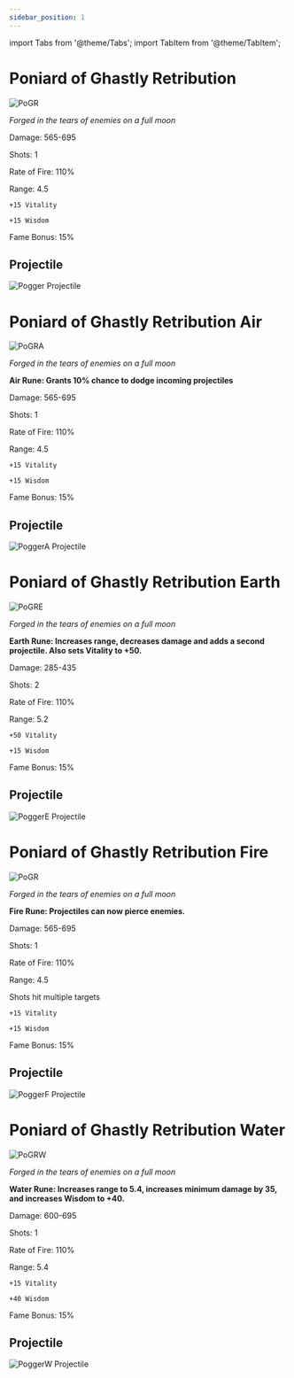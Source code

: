 ```yaml
---
sidebar_position: 1
---
```


import Tabs from '@theme/Tabs';
import TabItem from '@theme/TabItem';

<Tabs>
  <TabItem value="Poniard of Ghastly Retribution" label="Poniard of Ghastly Retribution" default>

# Poniard of Ghastly Retribution

![PoGR](https://vwiki.valorserver.com/api/item/picture/poniard%20of%20ghastly%20retribution)

<i>Forged in the tears of enemies on a full moon</i>

Damage: 565-695

Shots: 1

Rate of Fire: 110%

Range: 4.5

    +15 Vitality
    
    +15 Wisdom
    
Fame Bonus: 15%

## Projectile

![Pogger Projectile](https://cdn.discordapp.com/attachments/953134990428868629/981713840511266827/poniard.gif)

  </TabItem>
  <TabItem value="Air" label="Air">

# Poniard of Ghastly Retribution Air

![PoGRA](https://vwiki.valorserver.com/api/item/picture/poniard%20of%20ghastly%20retribution%20air)

<i>Forged in the tears of enemies on a full moon</i>

**Air Rune: Grants 10% chance to dodge incoming projectiles**

Damage: 565-695

Shots: 1

Rate of Fire: 110%

Range: 4.5

    +15 Vitality
    
    +15 Wisdom
    
Fame Bonus: 15%

## Projectile

![PoggerA Projectile](https://cdn.discordapp.com/attachments/953134990428868629/981713840783884339/poniardair.gif)

  </TabItem>
  <TabItem value="Earth" label="Earth">

# Poniard of Ghastly Retribution Earth

![PoGRE](https://vwiki.valorserver.com/api/item/picture/poniard%20of%20ghastly%20retribution)

<i>Forged in the tears of enemies on a full moon</i>

**Earth Rune: Increases range, decreases damage and adds a second projectile. Also sets Vitality to +50.**

Damage: 285-435

Shots: 2

Rate of Fire: 110%

Range: 5.2

    +50 Vitality
    
    +15 Wisdom
    
Fame Bonus: 15%

## Projectile

![PoggerE Projectile](https://cdn.discordapp.com/attachments/953134990428868629/981713841132019732/poniardearth.gif)


  </TabItem>
  <TabItem value="Fire" label="Fire">

# Poniard of Ghastly Retribution Fire

![PoGR](https://vwiki.valorserver.com/api/item/picture/poniard%20of%20ghastly%20retribution%20fire)

<i>Forged in the tears of enemies on a full moon</i>

**Fire Rune: Projectiles can now pierce enemies.**

Damage: 565-695

Shots: 1

Rate of Fire: 110%

Range: 4.5

Shots hit multiple targets

    +15 Vitality
      
    +15 Wisdom
    
Fame Bonus: 15%

## Projectile

![PoggerF Projectile](https://cdn.discordapp.com/attachments/953134990428868629/981714064554197022/poniardfire.gif)

  </TabItem>
  <TabItem value="Water" label="Water">

# Poniard of Ghastly Retribution Water

![PoGRW](https://vwiki.valorserver.com/api/item/picture/poniard%20of%20ghastly%20retribution)

<i>Forged in the tears of enemies on a full moon</i>

**Water Rune: Increases range to 5.4, increases minimum damage by 35, and increases Wisdom to +40.**

Damage: 600-695

Shots: 1

Rate of Fire: 110%

Range: 5.4

    +15 Vitality
    
    +40 Wisdom
    
Fame Bonus: 15%

## Projectile

![PoggerW Projectile](https://cdn.discordapp.com/attachments/953134990428868629/981713841480167494/poniardwater.gif)

  </TabItem>
</Tabs>
